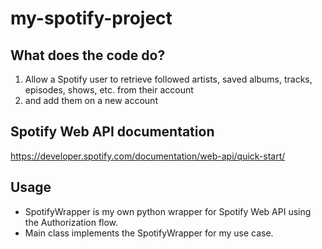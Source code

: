 # my-spotify-project

## What does the code do?

1. Allow a Spotify user to retrieve followed artists, saved albums, tracks, episodes, shows, etc. from their account 
2. and add them on a new account

## Spotify Web API documentation
https://developer.spotify.com/documentation/web-api/quick-start/

## Usage

- SpotifyWrapper is my own python wrapper for Spotify Web API using the Authorization flow.
- Main class implements the SpotifyWrapper for my use case.
